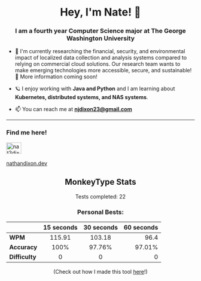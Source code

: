 <h1 align="center">Hey, I'm Nate! 👋</h1>
<h3 align="center">I am a fourth year Computer Science major at The George Washington University</h3>

- 🔭 I'm currently researching the financial, security, and environmental impact of localized data collection and analysis systems compared to relying on commercial cloud solutions. Our research team wants to make emerging technologies more accessible, secure, and sustainable! 🌱 More information coming soon!

- 🪐 I enjoy working with **Java and Python** and I am learning about **Kubernetes, distributed systems, and NAS systems**. 

- 📫 You can reach me at **njdixon23@gmail.com**

----------------------

<h3 align="left">Find me here!</h3>
<a href="https://linkedin.com/in/nat3dixon" target="blank"><img align="center" src="https://raw.githubusercontent.com/rahuldkjain/github-profile-readme-generator/master/src/images/icons/Social/linked-in-alt.svg" alt="nat3dixon" height="30" width="40" /></a>

<br>
<br>
<a href="https://nathandixon.dev">nathandixon.dev</a>

<h2 align="center">MonkeyType Stats</h2>

<!--- START --->

<div align="center">
Tests completed: 22

### Personal Bests:

| | 15 seconds   |      30 seconds      |  60 seconds |
|:------          |:----------:|:-------------:|------:|
|**WPM**            |115.91|103.18|96.4|
|**Accuracy**       |100%|97.76%|97.01%|
|**Difficulty**     |0|0|0|

(Check out how I made this tool <a href="https://github.com/nateJDXN/monkeytype-stats">here</a>!)

</div>

<!--- END --->
